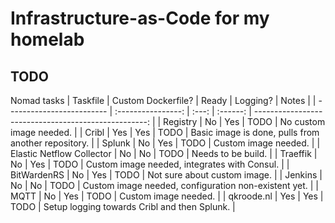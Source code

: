 # Infrastructure-as-Code for my homelab

## TODO
Nomad tasks
| Taskfile                  | Custom Dockerfile? | Ready | Logging? | Notes                                                |
| ------------------------- | :----------------: | :---: | :------: | ---------------------------------------------------: |
| Registry                  | No                 | Yes   | TODO     | No custom image needed.                              |
| Cribl                     | Yes                | Yes   | TODO     | Basic image is done, pulls from another repository.  |
| Splunk                    | No                 | Yes   | TODO     | Custom image needed.                                 |
| Elastic Netflow Collector | No                 | No    | TODO     | Needs to be build.                                   | 
| Traeffik                  | No                 | Yes   | TODO     | Custom image needed, integrates with Consul.         |
| BitWardenRS               | No                 | Yes   | TODO     | Not sure about custom image.                         |
| Jenkins                   | No                 | No    | TODO     | Custom image needed, configuration non-existent yet. |
| MQTT                      | No                 | Yes   | TODO     | Custom image needed.                                 |
| qkroode.nl                | Yes                | Yes   | TODO     | Setup logging towards Cribl and then Splunk.         |
